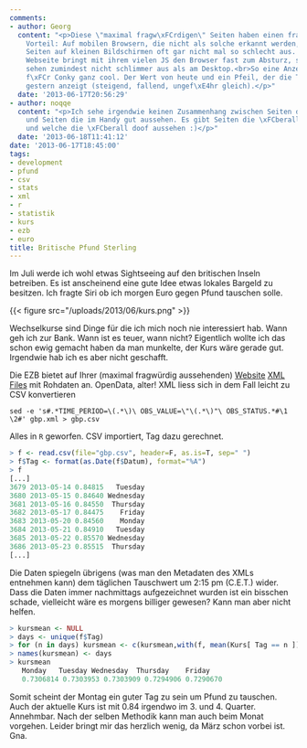 ```yaml
---
comments:
- author: Georg
  content: "<p>Diese \"maximal fragw\xFCrdigen\" Seiten haben einen fragw\xFCrdigen
    Vorteil: Auf mobilen Browsern, die nicht als solche erkannt werden, sehen diese
    Seiten auf kleinen Bildschirmen oft gar nicht mal so schlecht aus. Manche durchgestaltete
    Webseite bringt mit ihrem vielen JS den Browser fast zum Absturz, solche Oldie-Seiten
    sehen zumindest nicht schlimmer aus als am Desktop.<br>So eine Anzeige w\xE4re
    f\xFCr Conky ganz cool. Der Wert von heute und ein Pfeil, der die Tendenz seit
    gestern anzeigt (steigend, fallend, ungef\xE4hr gleich).</p>"
  date: '2013-06-17T20:56:29'
- author: noqqe
  content: "<p>Ich sehe irgendwie keinen Zusammenhang zwischen Seiten die alt aussehen
    und Seiten die im Handy gut aussehen. Es gibt Seiten die \xFCberall gut aussehen
    und welche die \xFCberall doof aussehen :)</p>"
  date: '2013-06-18T11:41:12'
date: '2013-06-17T18:45:00'
tags:
- development
- pfund
- csv
- stats
- xml
- r
- statistik
- kurs
- ezb
- euro
title: Britische Pfund Sterling
---
```


Im Juli werde ich wohl etwas Sightseeing auf den britischen Inseln betreiben.
Es ist anscheinend eine gute Idee etwas lokales Bargeld zu besitzen.
Ich fragte Siri ob ich morgen Euro gegen Pfund tauschen solle.

{{< figure src="/uploads/2013/06/kurs.png" >}}

Wechselkurse sind Dinge für die ich mich noch nie interessiert hab. Wann
geh ich zur Bank. Wann ist es teuer, wann nicht?  Eigentlich wollte ich das
schon ewig gemacht haben da man munkelte, der Kurs wäre gerade gut.
Irgendwie hab ich es aber nicht geschafft.

Die EZB bietet auf Ihrer (maximal fragwürdig aussehenden)
[Website](http://www.ecb.int/stats/exchange/eurofxref/html/eurofxref-graph-gbp.en.html)
[XML Files](http://www.ecb.int/stats/exchange/eurofxref/html/gbp.xml)
mit Rohdaten an. OpenData, alter! XML liess
sich in dem Fall leicht zu CSV konvertieren

    sed -e 's#.*TIME_PERIOD=\(.*\)\ OBS_VALUE=\"\(.*\)"\ OBS_STATUS.*#\1 \2#' gbp.xml > gbp.csv

Alles in `R` geworfen. CSV importiert, Tag dazu gerechnet.

``` r
> f <- read.csv(file="gbp.csv", header=F, as.is=T, sep=" ")
> f$Tag <- format(as.Date(f$Datum), format="%A")
> f
[...]
3679 2013-05-14 0.84815   Tuesday
3680 2013-05-15 0.84640 Wednesday
3681 2013-05-16 0.84550  Thursday
3682 2013-05-17 0.84475    Friday
3683 2013-05-20 0.84560    Monday
3684 2013-05-21 0.84910   Tuesday
3685 2013-05-22 0.85570 Wednesday
3686 2013-05-23 0.85515  Thursday
[...]
```

Die Daten spiegeln übrigens (was man den Metadaten des XMLs entnehmen kann) dem
täglichen Tauschwert um 2:15 pm (C.E.T.) wider. Dass die Daten immer nachmittags
aufgezeichnet wurden ist ein bisschen schade, vielleicht wäre es morgens
billiger gewesen? Kann man aber nicht helfen.

``` r
> kursmean <- NULL
> days <- unique(f$Tag)
> for (n in days) kursmean <- c(kursmean,with(f, mean(Kurs[ Tag == n ])))
> names(kursmean) <- days
> kursmean
   Monday   Tuesday Wednesday  Thursday    Friday
   0.7306814 0.7303953 0.7303909 0.7294906 0.7290670
```

Somit scheint der Montag ein guter Tag zu sein um Pfund zu tauschen. Auch der aktuelle
Kurs ist mit 0.84 irgendwo im 3. und 4. Quarter. Annehmbar. Nach der selben
Methodik kann man auch beim Monat vorgehen. Leider bringt mir das herzlich
wenig, da März schon vorbei ist. Gna.
